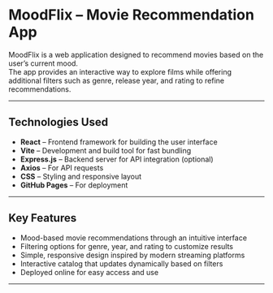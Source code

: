 # **MoodFlix – Movie Recommendation App**

MoodFlix is a web application designed to recommend movies based on the user’s current mood.  
The app provides an interactive way to explore films while offering additional filters such as genre, release year, and rating to refine recommendations.  

---

## **Technologies Used**
- **React** – Frontend framework for building the user interface  
- **Vite** – Development and build tool for fast bundling  
- **Express.js** – Backend server for API integration (optional)  
- **Axios** – For API requests  
- **CSS** – Styling and responsive layout  
- **GitHub Pages** – For deployment  

---

## **Key Features**
- Mood-based movie recommendations through an intuitive interface  
- Filtering options for genre, year, and rating to customize results  
- Simple, responsive design inspired by modern streaming platforms  
- Interactive catalog that updates dynamically based on filters  
- Deployed online for easy access and use  

---
